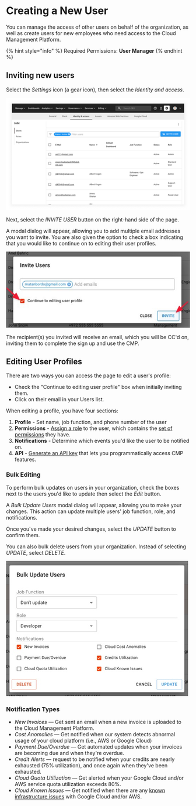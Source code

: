 # Creating a New User

You can manage the access of other users on behalf of the organization, as well as create users for new employees who need access to the Cloud Management Platform.

{% hint style="info" %}
Required Permissions: **User Manager**
{% endhint %}

## Inviting new users

Select the _Settings_ icon (a gear icon), then select the _Identity and access_.

![A screenshot showing the _Identity and access_ screen](../.gitbook/assets/cmp-iam-screen.png)

Next, select the _INVITE USER_ button on the right-hand side of the page.

A modal dialog will appear, allowing you to add multiple email addresses you want to invite. You are also given the option to check a box indicating that you would like to continue on to editing their user profiles.

![A screenshot showing the location of the _Continue to editing user profile_ checkbox and the _Invite_ button](../.gitbook/assets/cmp-edit-user-profile-invite-button.png)

The recipient(s) you invited will receive an email, which you will be CC'd on, inviting them to complete the sign up and use the CMP.

## Editing User Profiles

There are two ways you can access the page to edit a user's profile:

* Check the "Continue to editing user profile" box when initially inviting them.
* Click on their email in your Users list.

When editing a profile, you have four sections:

1. **Profile** - Set name, job function, and phone number of the user
2. **Permissions** - [Assign a role](manage-roles.md) to the user, which contains the [set of permissions](user-permissions-explained.md) they have.
3. **Notifications** - Determine which events you'd like the user to be notified on.
4. **API** - [Generate an API key](https://developer.doit-intl.com/docs/start) that lets you programmatically access CMP features.

### Bulk Editing

To perform bulk updates on users in your organization, check the boxes next to the users you'd like to update then select the _Edit_ button.

A _Bulk Update Users_ modal dialog will appear, allowing you to make your changes. This action can update multiple users' job function, role, and notifications.

Once you've made your desired changes, select the _UPDATE_ button to confirm them.

You can also bulk delete users from your organization. Instead of selecting _UPDATE_, select _DELETE_.

![A screenshot showing the _Bulk Update Users_ modal dialog](../.gitbook/assets/cmp-bulk-update-dialog.png)

### Notification Types

* _New Invoices_ — Get sent an email when a new invoice is uploaded to the Cloud Management Platform.
* _Cost Anomalies_ — Get notified when our system detects abnormal usage of your cloud platform (i.e., AWS or Google Cloud)
* _Payment Due/Overdue_ — Get automated updates when your invoices are becoming due and when they're overdue.
* _Credit Alerts_ — request to be notified when your credits are nearly exhausted (75% utilization), and once again when they've been exhausted.
* _Cloud Quota Utilization_ — Get alerted when your Google Cloud and/or AWS service quota utilization exceeds 80%.
* _Cloud Known Issues_ — Get notified when there are any [known infrastructure issues](../tickets/cloud-infrastructure-known-issues.md) with Google Cloud and/or AWS.
